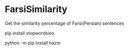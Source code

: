 # FarsiSimilarity
Get the similarity percentage of Farsi(Persian) sentences

 pip install stopwordsiso
 
 python -m pip install hazm

